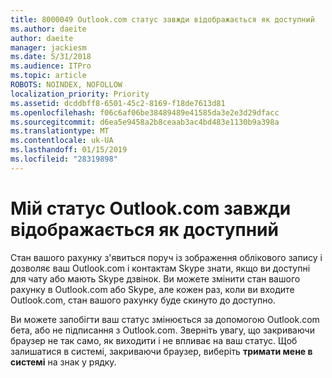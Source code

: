 ```yaml
---
title: 8000049 Outlook.com статус завжди відображається як доступний
ms.author: daeite
author: daeite
manager: jackiesm
ms.date: 5/31/2018
ms.audience: ITPro
ms.topic: article
ROBOTS: NOINDEX, NOFOLLOW
localization_priority: Priority
ms.assetid: dcddbff8-6501-45c2-8169-f18de7613d81
ms.openlocfilehash: f06c6af06be38489489e41585da3e2e3d29dfacc
ms.sourcegitcommit: d6ea5e9458a2b8ceaab3ac4bd483e1130b9a398a
ms.translationtype: MT
ms.contentlocale: uk-UA
ms.lasthandoff: 01/15/2019
ms.locfileid: "28319898"
---
```

# <a name="my-outlookcom-status-always-shows-as-available"></a>Мій статус Outlook.com завжди відображається як доступний

Стан вашого рахунку з'явиться поруч із зображення облікового запису і дозволяє ваш Outlook.com і контактам Skype знати, якщо ви доступні для чату або мають Skype дзвінок. Ви можете змінити стан вашого рахунку в Outlook.com або Skype, але кожен раз, коли ви входите Outlook.com, стан вашого рахунку буде скинуто до доступно.
  
Ви можете запобігти ваш статус змінюється за допомогою Outlook.com бета, або не підписання з Outlook.com. Зверніть увагу, що закриваючи браузер не так само, як виходити і не впливає на ваш статус. Щоб залишатися в системі, закриваючи браузер, виберіть **тримати мене в системі** на знак у рядку. 
  

